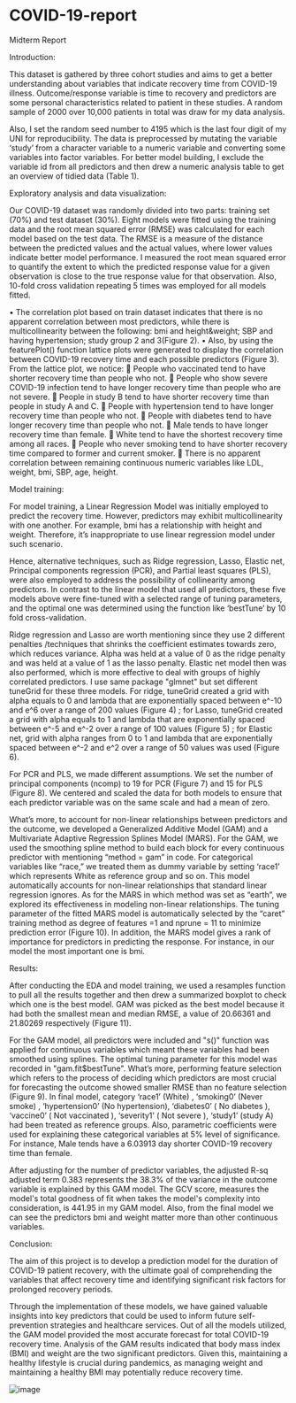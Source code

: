 # COVID-19-report
Midterm Report

Introduction: 

This dataset is gathered by three cohort studies and aims to get a better understanding about variables that indicate recovery time from COVID-19 illness. Outcome/response variable is time to recovery and predictors are some personal characteristics related to patient in these studies. A random sample of 2000 over 10,000 patients in total was draw for my data analysis.

Also, I set the random seed number to 4195 which is the last four digit of my UNI for reproducibility. The data is preprocessed by mutating the variable ‘study’ from a character variable to a numeric variable and converting some variables into factor variables. For better model building, I exclude the variable id from all predictors and then drew a numeric analysis table to get an overview of tidied data (Table 1).

Exploratory analysis and data visualization: 

Our COVID-19 dataset was randomly divided into two parts: training set (70%) and test dataset (30%). Eight models were fitted using the training data and the root mean squared error (RMSE) was calculated for each model based on the test data. The RMSE is a measure of the distance between the predicted values and the actual values, where lower values indicate better model performance. I measured the root mean squared error to quantify the extent to which the predicted response value for a given observation is close to the true response value for that observation. Also, 10-fold cross validation repeating 5 times was employed for all models fitted.

•	The correlation plot based on train dataset indicates that there is no apparent correlation between most predictors, while there is multicollinearity between the following: bmi and height&weight; SBP and having hypertension; study group 2 and 3(Figure 2). 
•	Also, by using the featurePlot() function lattice plots were generated to display the correlation between COVID-19 recovery time and each possible predictors (Figure 3). From the lattice plot, we notice:
	People who vaccinated tend to have shorter recovery time than people who not.
	People who show severe COVID-19 infection tend to have longer recovery time than people who are not severe.
	People in study B tend to have shorter recovery time than people in study A and C.
	People with hypertension tend to have longer recovery time than people who not.
	People with diabetes tend to have longer recovery time than people who not.
	Male tends to have longer recovery time than female.
	White tend to have the shortest recovery time among all races.
	People who never smoking tend to have shorter recovery time compared to former and current smoker.
	There is no apparent correlation between remaining continuous numeric variables like LDL, weight, bmi, SBP, age, height.

Model training:

For model training, a Linear Regression Model was initially employed to predict the recovery time. However, predictors may exhibit multicollinearity with one another. For example, bmi has a relationship with height and weight. Therefore, it’s inappropriate to use linear regression model under such scenario.

Hence, alternative techniques, such as Ridge regression, Lasso, Elastic net, Principal components regression (PCR), and Partial least squares (PLS), were also employed to address the possibility of collinearity among predictors. In contrast to the linear model that used all predictors, these five models above were fine-tuned with a selected range of tuning parameters, and the optimal one was determined using the function like ‘bestTune’ by 10 fold cross-validation.

Ridge regression and Lasso are worth mentioning since they use 2 different penalties /techniques that shrinks the coefficient estimates towards zero, which reduces variance. Alpha was held at a value of 0 as the ridge penalty and was held at a value of 1 as the lasso penalty. Elastic net model then was also performed, which is more effective to deal with groups of highly correlated predictors. I use same package "glmnet" but set different tuneGrid for these three models. For ridge, tuneGrid created a grid with alpha equals to 0 and lambda that are exponentially spaced between e^-10 and e^6 over a range of 200 values (Figure 4) ; for Lasso, tuneGrid created a grid with alpha equals to 1 and lambda that are exponentially spaced between e^-5 and e^-2 over a range of 100 values (Figure 5) ; for Elastic net, grid with alpha ranges from 0 to 1 and lambda that are exponentially spaced between e^-2 and e^2 over a range of 50 values was used (Figure 6).

For PCR and PLS, we made different assumptions. We set the number of principal components (ncomp) to 19 for PCR (Figure 7) and 15 for PLS (Figure 8). We centered and scaled the data for both models to ensure that each predictor variable was on the same scale and had a mean of zero.

What’s more, to account for non-linear relationships between predictors and the outcome, we developed a Generalized Additive Model (GAM) and a Multivariate Adaptive Regression Splines Model (MARS). For the GAM, we used the smoothing spline method to build each block for every continuous predictor with mentioning “method = gam” in code. For categorical variables like “race,” we treated them as dummy variable by setting ‘race1’ which represents White as reference group and so on. This model automatically accounts for non-linear relationships that standard linear regression ignores. As for the MARS in which  method was set as “earth”, we explored its effectiveness in modeling non-linear relationships. The tuning parameter of the fitted MARS model is automatically selected by the “caret” training method as degree of features =1 and nprune = 11 to minimize prediction error (Figure 10). In addition, the MARS model gives a rank of importance for predictors in predicting the response. For instance, in our model the most important one is bmi.


Results:

After conducting the EDA and model training, we used a resamples function to pull all the results together and then drew a summarized boxplot to check which one is the best model. GAM was picked as the best model because it had both the smallest mean and median RMSE, a value of 20.66361 and 21.80269 respectively (Figure 11). 

For the GAM model, all predictors were included and  "s()" function was applied for continuous variables which meant these variables had been smoothed using splines. The optimal tuning parameter for this model was recorded in "gam.fit$bestTune". What’s more, performing feature selection which refers to the process of deciding which predictors are most crucial for forecasting the outcome showed smaller RMSE than no feature selection (Figure 9).  In final model, category ‘race1’ (White) , ‘smoking0’ (Never smoke) , ‘hypertension0’ (No hypertension), ‘diabetes0’ ( No diabetes ), ‘vaccine0’ ( Not vaccinated ),  ‘severity1’ ( Not severe ), ‘study1’ (study A)  had been treated as reference groups. Also, parametric coefficients were used for explaining these categorical variables at 5% level of significance. For instance, Male tends have a 6.03913 day shorter COVID-19 recovery time than female. 

After adjusting for the number of predictor variables, the adjusted R-sq adjusted term 0.383 represents the 38.3% of the variance in the outcome variable is explained by this GAM model. The GCV score, measures the model's total goodness of fit when takes the model's complexity into consideration, is 441.95 in my GAM model. Also, from the final model we can see the predictors bmi and weight matter more than other continuous variables.


Conclusion:

The aim of this project is to develop a prediction model for the duration of COVID-19 patient recovery, with the ultimate goal of comprehending the variables that affect recovery time and identifying significant risk factors for prolonged recovery periods.

Through the implementation of these models, we have gained valuable insights into key predictors that could be used to inform future self-prevention strategies and healthcare services. Out of all the models utilized, the GAM model provided the most accurate forecast for total COVID-19 recovery time. Analysis of the GAM results indicated that body mass index (BMI) and weight are the two significant predictors. Given this, maintaining a healthy lifestyle is crucial during pandemics, as managing weight and maintaining a healthy BMI may potentially reduce recovery time.

![image](https://user-images.githubusercontent.com/112905250/231612759-59694324-a129-46b5-9c3a-16c6dd7a8c8f.png)
